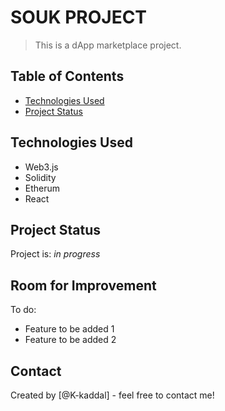 # SOUK PROJECT

> This is a dApp marketplace project.

<!-- > Live demo [_here_](https://www.example.com). If you have the project hosted somewhere, include the link here. -->

## Table of Contents

<!-- - [General Info](#general-information) -->

- [Technologies Used](#technologies-used)
  <!-- - [Features](#features) -->
  <!-- - [Screenshots](#screenshots) -->
  <!-- - [Setup](#setup) -->
  <!-- - [Usage](#usage) -->
- [Project Status](#project-status)
  <!-- - [Room for Improvement](#room-for-improvement) -->
  <!-- - [Acknowledgements](#acknowledgements) -->
  <!-- - [Contact](#contact) -->
  <!-- * [License](#license) -->

<!--
## General Information

- Provide general information about your project here.
- What problem does it (intend to) solve?
- What is the purpose of your project?
- Why did you undertake it?
You don't have to answer all the questions - just the ones relevant to your project. -->

## Technologies Used

- Web3.js
- Solidity
- Etherum
- React

<!-- ## Features

List the ready features here:

- Awesome feature 1
- Awesome feature 2
- Awesome feature 3 -->

<!-- ## Screenshots

![Example screenshot](./img/screenshot.png) -->

<!-- If you have screenshots you'd like to share, include them here. -->

<!-- ## Setup

What are the project requirements/dependencies? Where are they listed? A requirements.txt or a Pipfile.lock file perhaps? Where is it located?

Proceed to describe how to install / setup one's local environment / get started with the project. -->

<!-- ## Usage

How does one go about using it?
Provide various use cases and code examples here.

`write-your-code-here` -->

## Project Status

Project is: _in progress_

## Room for Improvement

To do:

- Feature to be added 1
- Feature to be added 2

<!--
## Acknowledgements

Give credit here.

- This project was inspired by...
- This project was based on [this tutorial](https://www.example.com).
- Many thanks to... -->

## Contact

Created by [@K-kaddal] - feel free to contact me!

<!-- Optional -->
<!-- ## License -->
<!-- This project is open source and available under the [... License](). -->

<!-- You don't have to include all sections - just the one's relevant to your project -->
